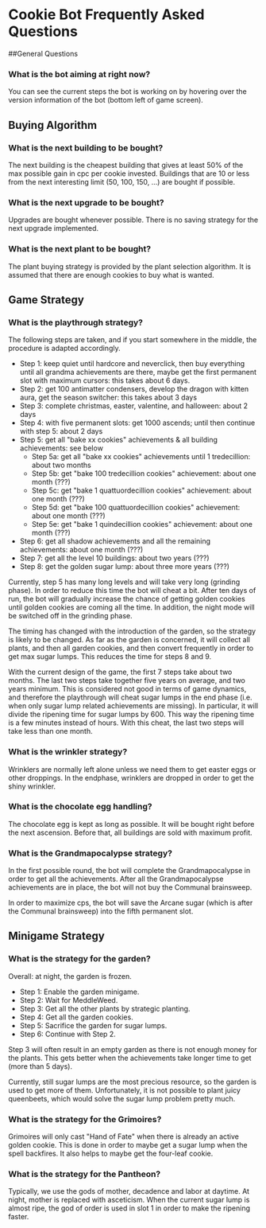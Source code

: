 # Cookie Bot Frequently Asked Questions
##General Questions
### What is the bot aiming at right now?
You can see the current steps the bot is working on by hovering over the version information of the bot (bottom left of game screen).

## Buying Algorithm
### What is the next building to be bought?
The next building is the cheapest building that gives at least 50% of the max possible gain in cpc per cookie invested.
Buildings that are 10 or less from the next interesting limit (50, 100, 150, ...) are bought if possible.

### What is the next upgrade to be bought?
Upgrades are bought whenever possible. There is no saving strategy for the next upgrade implemented.

### What is the next plant to be bought?
The plant buying strategy is provided by the plant selection algorithm. It is assumed that there are enough cookies to buy what is wanted.

## Game Strategy
### What is the playthrough strategy?
The following steps are taken, and if you start somewhere in the middle, the procedure is adapted accordingly.
* Step 1: keep quiet until hardcore and neverclick, then buy everything until all grandma achievements are there, maybe get the first permanent slot with maximum cursors: this takes about 6 days.
* Step 2: get 100 antimatter condensers, develop the dragon with kitten aura, get the season switcher: this takes about 3 days
* Step 3: complete christmas, easter, valentine, and halloween: about 2 days
* Step 4: with five permanent slots: get 1000 ascends; until then continue with step 5: about 2 days
* Step 5: get all "bake xx cookies" achievements & all building achievements: see below
    - Step 5a: get all "bake xx cookies" achievements until 1 tredecillion: about two months
    - Step 5b: get "bake 100 tredecillion cookies" achievement: about one month (???)
    - Step 5c: get "bake 1 quattuordecillion cookies" achievement: about one month (???)
    - Step 5d: get "bake 100 quattuordecillion cookies" achievement: about one month (???)
    - Step 5e: get "bake 1 quindecillion cookies" achievement: about one month (???)
* Step 6: get all shadow achievements and all the remaining achievements: about one month (???)
* Step 7: get all the level 10 buildings: about two years (???)
* Step 8: get the golden sugar lump: about three more years (???)

Currently, step 5 has many long levels and will take very long (grinding phase). In order to reduce this time the bot will cheat a bit.
After ten days of run, the bot will gradually increase the chance of getting golden cookies until golden cookies are coming all the time.
In addition, the night mode will be switched off in the grinding phase.

The timing has changed with the introduction of the garden, so the strategy is likely to be changed.
As far as the garden is concerned, it will collect all plants, and then all garden cookies, and then convert frequently in order to get max sugar lumps. This reduces the time for steps 8 and 9.

With the current design of the game, the first 7 steps take about two months. The last two steps take together five years on average, and two years minimum.
This is considered not good in terms of game dynamics, and therefore the playthrough will cheat sugar lumps in the end phase (i.e. when only sugar lump related achievements are missing). In particular, it will divide the ripening time for sugar lumps by 600. This way the ripening time is a few minutes instead of hours. With this cheat, the last two steps will take less than one month.

### What is the wrinkler strategy?
Wrinklers are normally left alone unless we need them to get easter eggs or other droppings. In the endphase, wrinklers are dropped in order to get the shiny wrinkler.

### What is the chocolate egg handling?
The chocolate egg is kept as long as possible. It will be bought right before the next ascension. Before that, all buildings are sold with maximum profit.

### What is the Grandmapocalypse strategy?
In the first possible round, the bot will complete the Grandmapocalypse in order to get all the achievements.
After all the Grandmapocalypse achievements are in place, the bot will not buy the Communal brainsweep.

In order to maximize cps, the bot will save the Arcane sugar (which is after the Communal brainsweep) into the fifth permanent slot.

## Minigame Strategy
### What is the strategy for the garden?
Overall: at night, the garden is frozen.
* Step 1: Enable the garden minigame.
* Step 2: Wait for MeddleWeed.
* Step 3: Get all the other plants by strategic planting.
* Step 4: Get all the garden cookies.
* Step 5: Sacrifice the garden for sugar lumps.
* Step 6: Continue with Step 2.

Step 3 will often result in an empty garden as there is not enough money for the plants. This gets better when the achievements take longer time to get (more than 5 days).

Currently, still sugar lumps are the most precious resource, so the garden is used to get more of them. Unfortunately, it is not possible to plant juicy queenbeets, which would solve the sugar lump problem pretty much.

### What is the strategy for the Grimoires?
Grimoires will only cast "Hand of Fate" when there is already an active golden cookie. This is done in order to maybe get a sugar lump when the spell backfires. It also helps to maybe get the four-leaf cookie.

### What is the strategy for the Pantheon?
Typically, we use the gods of mother, decadence and labor at daytime.
At night, mother is replaced with asceticism. When the current sugar lump is almost ripe, the god of order is used in slot 1 in order to make the ripening faster.
